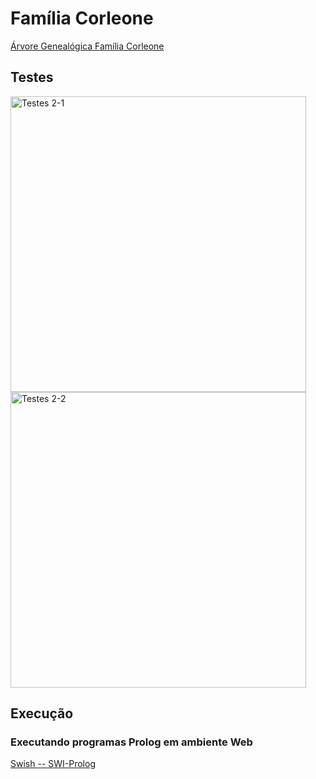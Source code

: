 # Família Corleone


[Árvore Genealógica Família Corleone](https://fr.m.wikipedia.org/wiki/Fichier:Genealog%C3%ADa_Corleone.svg)

## Testes


<img width="473" alt="Testes 2-1" src="https://user-images.githubusercontent.com/44614612/205052197-de3194bc-8389-49dd-8611-ff282c9b6c29.png">


<img width="473" alt="Testes 2-2" src="https://user-images.githubusercontent.com/44614612/205052214-e3eae214-22a8-4209-b73c-1f0ae78549d1.png">

## Execução

### Executando programas Prolog em ambiente Web

[Swish -- SWI-Prolog](https://swish.swi-prolog.org/)




